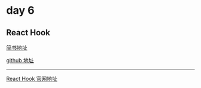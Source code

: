 # day 6
## React Hook 
[简书地址](https://www.jianshu.com/p/4237727cb309)

[github 地址](https://github.com/liusanhong/study/blob/master/react/hook.md)

---

[React Hook 官网地址](https://zh-hans.reactjs.org/docs/hooks-overview.html)

